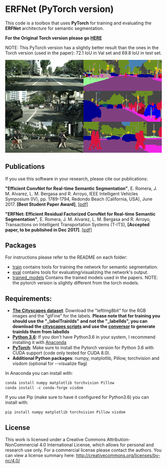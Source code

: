 # ERFNet (PyTorch version)

This code is a toolbox that uses **PyTorch** for training and evaluating the **ERFNet** architecture for semantic segmentation.

**For the Original Torch version please go [HERE](https://github.com/Eromera/erfnet)**

NOTE: This PyTorch version has a slightly better result than the ones in the Torch version (used in the paper): 72.1 IoU in Val set and 69.8 IoU in test set.

![Example segmentation](example_segmentation.png?raw=true "Example segmentation")

## Publications

If you use this software in your research, please cite our publications:

**"Efficient ConvNet for Real-time Semantic Segmentation"**, E. Romera, J. M. Alvarez, L. M. Bergasa and R. Arroyo, IEEE Intelligent Vehicles Symposium (IV), pp. 1789-1794, Redondo Beach (California, USA), June 2017. 
**[Best Student Paper Award]**, [[pdf]](http://www.robesafe.uah.es/personal/eduardo.romera/pdfs/Romera17iv.pdf)

**"ERFNet: Efficient Residual Factorized ConvNet for Real-time Semantic Segmentation"**, E. Romera, J. M. Alvarez, L. M. Bergasa and R. Arroyo, Transactions on Intelligent Transportation Systems (T-ITS), **[Accepted paper, to be published in Dec 2017]**. [[pdf]](http://www.robesafe.uah.es/personal/eduardo.romera/pdfs/Romera17tits.pdf)

## Packages
For instructions please refer to the README on each folder:

* [train](train) contains tools for training the network for semantic segmentation.
* [eval](eval) contains tools for evaluating/visualizing the network's output.
* [trained_models](trained_models) Contains the trained models used in the papers. NOTE: the pytorch version is slightly different from the torch models.

## Requirements:

* [**The Cityscapes dataset**](https://www.cityscapes-dataset.com/): Download the "leftImg8bit" for the RGB images and the "gtFine" for the labels. **Please note that for training you should use the "_labelTrainIds" and not the "_labelIds", you can download the [cityscapes scripts](https://github.com/mcordts/cityscapesScripts) and use the [conversor](https://github.com/mcordts/cityscapesScripts/blob/master/cityscapesscripts/preparation/createTrainIdLabelImgs.py) to generate trainIds them from labelIds**
* [**Python 3.6**](https://www.python.org/): If you don't have Python3.6 in your system, I recommend installing it with [Anaconda](https://www.anaconda.com/download/#linux)
* [**PyTorch**](http://pytorch.org/): Make sure to install the Pytorch version for Python 3.6 with CUDA support (code only tested for CUDA 8.0). 
* **Additional Python packages**: numpy, matplotlib, Pillow, torchvision and visdom (optional for --visualize flag)

In Anaconda you can install with:
```
conda install numpy matplotlib torchvision Pillow
conda install -c conda-forge visdom
```

If you use Pip (make sure to have it configured for Python3.6) you can install with: 

```
pip install numpy matplotlib torchvision Pillow visdom
```

## License

This work is licensed under a Creative Commons Attribution-NonCommercial 4.0 International License, which allows for personal and research use only. For a commercial license please contact the authors. You can view a license summary here: http://creativecommons.org/licenses/by-nc/4.0/
